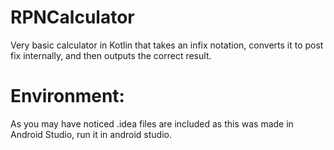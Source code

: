 # RPNCalculator
Very basic calculator in Kotlin that takes an infix notation, converts it to post fix internally, and then outputs the correct result. 

# Environment:
As you may have noticed .idea files are included as this was made in Android Studio, run it in android studio.
